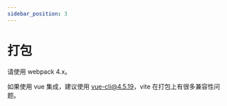 ```yaml
---
sidebar_position: 3
---
```


# 打包

请使用 webpack 4.x。

如果使用 vue 集成，建议使用 [vue-cli@4.5.19](https://www.npmjs.com/package/@vue/cli/v/4.5.19)，vite 在打包上有很多兼容性问题。
